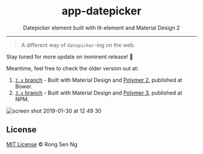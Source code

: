 <div align="center" style="text-align: center;">
  <h1 style="border-bottom: none;">app-datepicker</h1>

  <p>Datepicker element built with lit-element and Material Design 2</p>
</div>

<hr />

> A different way of `datepicker`-ing on the web.

Stay tuned for more update on imminent release! 🎉

Meantime, feel free to check the older version out at:

  1. [`2.x` branch][2-x-url] - Built with Material Design and [Polymer 2][polymer-2-url], published at Bower.
  2. [`3.x` branch][3-x-url] - Built with Material Design and [Polymer 3][polymer-3-url], published at NPM.

![screen shot 2019-01-30 at 12 49 30](https://user-images.githubusercontent.com/10607759/51959002-857c1100-248d-11e9-8d1a-9abbafdb2385.png)

## License

[MIT License](http://motss.mit-license.org/) © Rong Sen Ng

[2-x-url]: https://github.com/motss/app-datepicker/tree/2.x
[3-x-url]: https://github.com/motss/app-datepicker/tree/3.x
[polymer-2-url]: https://polymer-library.polymer-project.org/2.0/docs/devguide/feature-overview
[polymer-3-url]: https://polymer-library.polymer-project.org/3.0/docs/devguide/feature-overview

[intl-polyfill-url]: https://github.com/andyearnshaw/Intl.js
[web-animations-js-polyfill-url]: https://www.npmjs.com/package/web-animations-js
[polymer-3-browser-support-url]: https://polymer-library.polymer-project.org/3.0/docs/browsers
